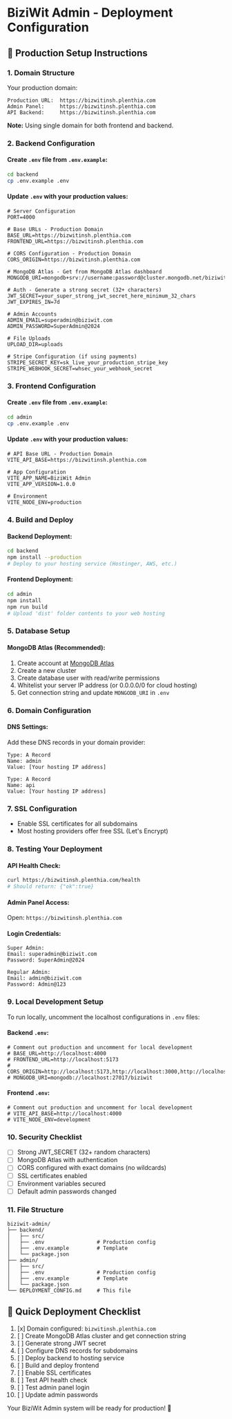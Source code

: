 # BiziWit Admin - Deployment Configuration

## 🚀 Production Setup Instructions

### 1. Domain Structure
Your production domain:

```
Production URL:  https://bizwitinsh.plenthia.com
Admin Panel:     https://bizwitinsh.plenthia.com
API Backend:     https://bizwitinsh.plenthia.com
```

**Note:** Using single domain for both frontend and backend.

### 2. Backend Configuration

#### Create `.env` file from `.env.example`:
```bash
cd backend
cp .env.example .env
```

#### Update `.env` with your production values:
```env
# Server Configuration
PORT=4000

# Base URLs - Production Domain
BASE_URL=https://bizwitinsh.plenthia.com
FRONTEND_URL=https://bizwitinsh.plenthia.com

# CORS Configuration - Production Domain
CORS_ORIGIN=https://bizwitinsh.plenthia.com

# MongoDB Atlas - Get from MongoDB Atlas dashboard
MONGODB_URI=mongodb+srv://username:password@cluster.mongodb.net/biziwit

# Auth - Generate a strong secret (32+ characters)
JWT_SECRET=your_super_strong_jwt_secret_here_minimum_32_chars
JWT_EXPIRES_IN=7d

# Admin Accounts
ADMIN_EMAIL=superadmin@biziwit.com
ADMIN_PASSWORD=SuperAdmin@2024

# File Uploads
UPLOAD_DIR=uploads

# Stripe Configuration (if using payments)
STRIPE_SECRET_KEY=sk_live_your_production_stripe_key
STRIPE_WEBHOOK_SECRET=whsec_your_webhook_secret
```

### 3. Frontend Configuration

#### Create `.env` file from `.env.example`:
```bash
cd admin
cp .env.example .env
```

#### Update `.env` with your production values:
```env
# API Base URL - Production Domain
VITE_API_BASE=https://bizwitinsh.plenthia.com

# App Configuration
VITE_APP_NAME=BiziWit Admin
VITE_APP_VERSION=1.0.0

# Environment
VITE_NODE_ENV=production
```

### 4. Build and Deploy

#### Backend Deployment:
```bash
cd backend
npm install --production
# Deploy to your hosting service (Hostinger, AWS, etc.)
```

#### Frontend Deployment:
```bash
cd admin
npm install
npm run build
# Upload 'dist' folder contents to your web hosting
```

### 5. Database Setup

#### MongoDB Atlas (Recommended):
1. Create account at [MongoDB Atlas](https://www.mongodb.com/atlas)
2. Create a new cluster
3. Create database user with read/write permissions
4. Whitelist your server IP address (or 0.0.0.0/0 for cloud hosting)
5. Get connection string and update `MONGODB_URI` in `.env`

### 6. Domain Configuration

#### DNS Settings:
Add these DNS records in your domain provider:
```
Type: A Record
Name: admin
Value: [Your hosting IP address]

Type: A Record  
Name: api
Value: [Your hosting IP address]
```

### 7. SSL Configuration
- Enable SSL certificates for all subdomains
- Most hosting providers offer free SSL (Let's Encrypt)

### 8. Testing Your Deployment

#### API Health Check:
```bash
curl https://bizwitinsh.plenthia.com/health
# Should return: {"ok":true}
```

#### Admin Panel Access:
Open: `https://bizwitinsh.plenthia.com`

#### Login Credentials:
```
Super Admin:
Email: superadmin@biziwit.com
Password: SuperAdmin@2024

Regular Admin:
Email: admin@biziwit.com
Password: Admin@123
```

### 9. Local Development Setup

To run locally, uncomment the localhost configurations in `.env` files:

#### Backend `.env`:
```env
# Comment out production and uncomment for local development
# BASE_URL=http://localhost:4000
# FRONTEND_URL=http://localhost:5173
# CORS_ORIGIN=http://localhost:5173,http://localhost:3000,http://localhost:4000
# MONGODB_URI=mongodb://localhost:27017/biziwit
```

#### Frontend `.env`:
```env
# Comment out production and uncomment for local development
# VITE_API_BASE=http://localhost:4000
# VITE_NODE_ENV=development
```

### 10. Security Checklist

- [ ] Strong JWT_SECRET (32+ random characters)
- [ ] MongoDB Atlas with authentication
- [ ] CORS configured with exact domains (no wildcards)
- [ ] SSL certificates enabled
- [ ] Environment variables secured
- [ ] Default admin passwords changed

### 11. File Structure

```
biziwit-admin/
├── backend/
│   ├── src/
│   ├── .env                 # Production config
│   ├── .env.example         # Template
│   └── package.json
├── admin/
│   ├── src/
│   ├── .env                 # Production config
│   ├── .env.example         # Template
│   └── package.json
└── DEPLOYMENT_CONFIG.md     # This file
```

## 🎯 Quick Deployment Checklist

1. [x] Domain configured: `bizwitinsh.plenthia.com`
2. [ ] Create MongoDB Atlas cluster and get connection string
3. [ ] Generate strong JWT secret
4. [ ] Configure DNS records for subdomains
5. [ ] Deploy backend to hosting service
6. [ ] Build and deploy frontend
7. [ ] Enable SSL certificates
8. [ ] Test API health check
9. [ ] Test admin panel login
10. [ ] Update admin passwords

Your BiziWit Admin system will be ready for production! 🚀
